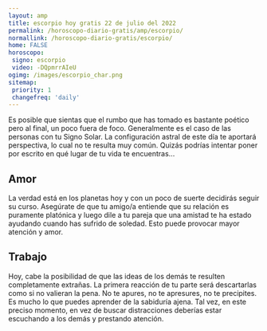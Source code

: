 ```yaml
---
layout: amp
title: escorpio hoy gratis 22 de julio del 2022 
permalink: /horoscopo-diario-gratis/amp/escorpio/
normallink: /horoscopo-diario-gratis/escorpio/
home: FALSE
horoscopo:
 signo: escorpio
 video: -DQpmrrAIeU
ogimg: /images/escorpio_char.png
sitemap:
 priority: 1
 changefreq: 'daily'
---
```



Es posible que sientas que el rumbo que has tomado es bastante poético pero al final, un poco fuera de foco. Generalmente es el caso de las personas con tu Signo Solar. La configuración astral de este día te aportará perspectiva, lo cual no te resulta muy común. Quizás podrías intentar poner por escrito en qué lugar de tu vida te encuentras...

## Amor

La verdad está en los planetas hoy y con un poco de suerte decidirás seguir su curso. Asegúrate de que tu amigo/a entiende que su relación es puramente platónica y luego dile a tu pareja que una amistad te ha estado ayudando cuando has sufrido de soledad. Esto puede provocar mayor atención y amor.

## Trabajo

Hoy, cabe la posibilidad de que las ideas de los demás te resulten completamente extrañas. La primera reacción de tu parte será descartarlas como si no valieran la pena. No te apures, no te apresures, no te precipites. Es mucho lo que puedes aprender de la sabiduría ajena. Tal vez, en este preciso momento, en vez de buscar distracciones deberías estar escuchando a los demás y prestando atención.